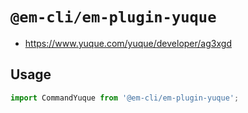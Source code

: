 # `@em-cli/em-plugin-yuque`

- https://www.yuque.com/yuque/developer/ag3xgd

## Usage

```ts
import CommandYuque from '@em-cli/em-plugin-yuque';
```
